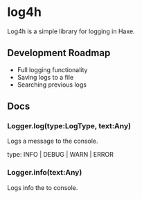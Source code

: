 # log4h

Log4h is a simple library for logging in Haxe.

## Development Roadmap

- Full logging functionality
- Saving logs to a file
- Searching previous logs

## Docs

### Logger.log(type:LogType, text:Any)

Logs a message to the console.

type: INFO | DEBUG | WARN | ERROR

### Logger.info(text:Any)

Logs info the to console.
